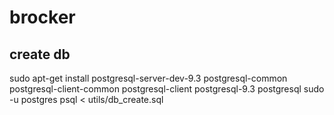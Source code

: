 # brocker


## create db
sudo apt-get install postgresql-server-dev-9.3 postgresql-common postgresql-client-common postgresql-client postgresql-9.3 postgresql
sudo -u postgres psql < utils/db_create.sql

